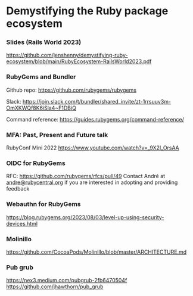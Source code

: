 # Demystifying the Ruby package ecosystem

### Slides (Rails World 2023)
https://github.com/jenshenny/demystifying-ruby-ecosystem/blob/main/RubyEcosystem-RailsWorld2023.pdf

### RubyGems and Bundler 
Github repo:
https://github.com/rubygems/rubygems

Slack:
https://join.slack.com/t/bundler/shared_invite/zt-1rrsuuv3m-OmXKWQf8K6iSla4~F1DBjQ

Command reference:
https://guides.rubygems.org/command-reference/

### MFA: Past, Present and Future talk
RubyConf Mini 2022
https://www.youtube.com/watch?v=_9X2I_OrsAA

### OIDC for RubyGems
RFC: https://github.com/rubygems/rfcs/pull/49
Contact André at andre@rubycentral.org if you are interested in adopting and providing feedback

### Webauthn for RubyGems
https://blog.rubygems.org/2023/08/03/level-up-using-security-devices.html

### Molinillo
https://github.com/CocoaPods/Molinillo/blob/master/ARCHITECTURE.md

### Pub grub
https://nex3.medium.com/pubgrub-2fb6470504f
https://github.com/jhawthorn/pub_grub







